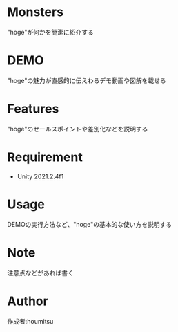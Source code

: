 # Monsters

"hoge"が何かを簡潔に紹介する

# DEMO

"hoge"の魅力が直感的に伝えわるデモ動画や図解を載せる

# Features

"hoge"のセールスポイントや差別化などを説明する

# Requirement

* Unity 2021.2.4f1

# Usage

DEMOの実行方法など、"hoge"の基本的な使い方を説明する

# Note

注意点などがあれば書く

# Author

作成者:houmitsu

